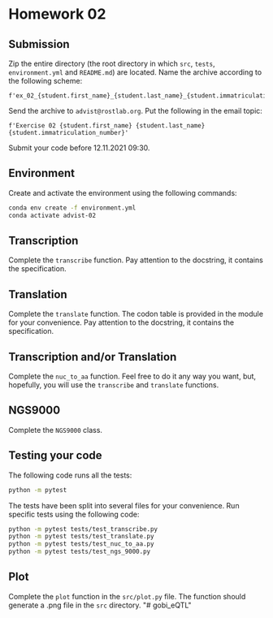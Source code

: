 # Homework 02

## Submission
Zip the entire directory (the root directory in which `src`, `tests`, `environment.yml` and `README.md`) are located.
Name the archive according to the following scheme:
```
f'ex_02_{student.first_name}_{student.last_name}_{student.immatriculation_number}.zip'
```

Send the archive to `advist@rostlab.org`. Put the following in the email topic:
```
f'Exercise 02 {student.first_name} {student.last_name} {student.immatriculation_number}'
```

Submit your code before 12.11.2021 09:30.

## Environment
Create and activate the environment using the following commands:
```bash
conda env create -f environment.yml
conda activate advist-02
```

## Transcription
Complete the `transcribe` function.
Pay attention to the docstring, it contains the specification.

## Translation
Complete the `translate` function.
The codon table is provided in the module for your convenience.
Pay attention to the docstring, it contains the specification.

## Transcription and/or Translation
Complete the `nuc_to_aa` function.
Feel free to do it any way you want, but, hopefully, you will use the `transcribe` and `translate` functions.

## NGS9000
Complete the `NGS9000` class.

## Testing your code
The following code runs all the tests:

```bash
python -m pytest
```

The tests have been split into several files for your convenience. Run specific tests using the following code:
```bash
python -m pytest tests/test_transcribe.py
python -m pytest tests/test_translate.py
python -m pytest tests/test_nuc_to_aa.py
python -m pytest tests/test_ngs_9000.py
```

## Plot
Complete the `plot` function in the `src/plot.py` file. The function should generate a .png file in the `src` directory.
"# gobi_eQTL" 
